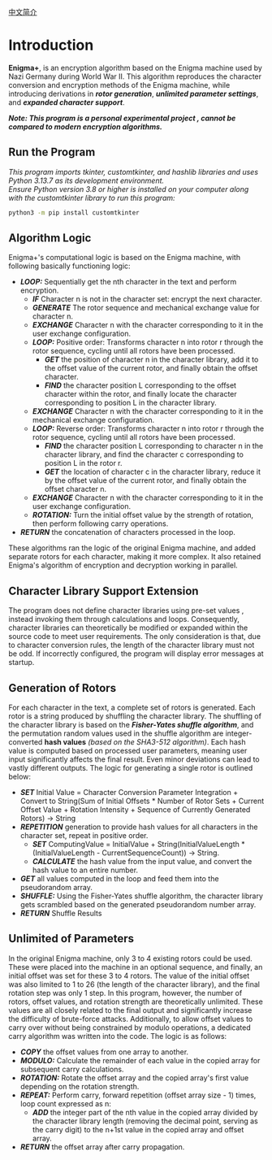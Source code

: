 [中文简介](https://github.com/TiredBird404/enigma-plus/blob/main/README.sch.md)
# Introduction
**Enigma+**, is an encryption algorithm based on the Enigma machine used by Nazi Germany during World War II.
This algorithm reproduces the character conversion and encryption methods of the Enigma machine,
while introducing derivations in ***rotor generation***, ***unlimited parameter settings***, and ***expanded character support***.

***Note: This program is a personal experimental project , cannot be compared to modern encryption algorithms.***

## Run the Program
*This program imports tkinter, customtkinter, and hashlib libraries and uses Python 3.13.7 as its development environment.  
Ensure Python version 3.8 or higher is installed on your computer along with the customtkinter library to run this program:*
```bash
python3 -m pip install customtkinter
```

## Algorithm Logic
Enigma+'s computational logic is based on the Enigma machine, with following basically functioning logic:
- ***LOOP:*** Sequentially get the nth character in the text and perform encryption.
  - ***IF*** Character n is not in the character set: encrypt the next character.
  - ***GENERATE*** The rotor sequence and mechanical exchange value for character n.
  - ***EXCHANGE*** Character n with the character corresponding to it in the user exchange configuration.
  - ***LOOP:*** Positive order: Transforms character n into rotor r through the rotor sequence, cycling until all rotors have been processed.
    - ***GET*** the position of character n in the character library, add it to the offset value of the current rotor, and finally obtain the offset character.
    - ***FIND*** the character position L corresponding to the offset character within the rotor, and finally locate the character corresponding to position L in the character library.
  - ***EXCHANGE*** Character n with the character corresponding to it in the mechanical exchange configuration.
  - ***LOOP:*** Reverse order: Transforms character n into rotor r through the rotor sequence, cycling until all rotors have been processed.
    - ***FIND*** the character position L corresponding to character n in the character library, and find the character c corresponding to position L in the rotor r.
    - ***GET*** the location of character c in the character library, reduce it by the offset value of the current rotor, and finally obtain the offset character n.
  - ***EXCHANGE*** Character n with the character corresponding to it in the user exchange configuration.
  - ***ROTATION:*** Turn the initial offset value by the strength of rotation, then perform following carry operations.
- ***RETURN*** the concatenation of characters processed in the loop.

These algorithms ran the logic of the original Enigma machine, and added separate rotors for each character, making it more complex. It also retained Enigma's algorithm of encryption and decryption working in parallel.

## Character Library Support Extension
The program does not define character libraries using pre-set values , instead invoking them through calculations and loops.
Consequently, character libraries can theoretically be modified or expanded within the source code to meet user requirements.
The only consideration is that, due to character conversion rules, the length of the character library must not be odd.
If incorrectly configured, the program will display error messages at startup.

## Generation of Rotors
For each character in the text, a complete set of rotors is generated. Each rotor is a string produced by shuffling the character library.
The shuffling of the character library is based on the ***Fisher-Yates shuffle algorithm***,
and the permutation random values used in the shuffle algorithm are integer-converted **hash values** *(based on the SHA3-512 algorithm)*.
Each hash value is computed based on processed user parameters, meaning user input significantly affects the final result.
Even minor deviations can lead to vastly different outputs. The logic for generating a single rotor is outlined below:
- ***SET*** Initial Value = Character Conversion Parameter Integration + Convert to String(Sum of Initial Offsets * Number of Rotor Sets + Current Offset Value + Rotation Intensity + Sequence of Currently Generated Rotors) -> String
- ***REPETITION*** generation to provide hash values for all characters in the character set, repeat in positive order.
  - ***SET*** ComputingValue = InitialValue + String(InitialValueLength * (InitialValueLength - CurrentSequenceCount)) -> String.
  - ***CALCULATE*** the hash value from the input value, and convert the hash value to an entire number.
- ***GET*** all values computed in the loop and feed them into the pseudorandom array.
- ***SHUFFLE:*** Using the Fisher-Yates shuffle algorithm, the character library gets scrambled based on the generated pseudorandom number array.
- ***RETURN*** Shuffle Results

## Unlimited of Parameters
In the original Enigma machine, only 3 to 4 existing rotors could be used. 
These were placed into the machine in an optional sequence, and finally, an initial offset was set for these 3 to 4 rotors. 
The value of the initial offset was also limited to 1 to 26 (the length of the character library), and the final rotation step was only 1 step. 
In this program, however, the number of rotors, offset values, and rotation strength are theoretically unlimited. 
These values are all closely related to the final output and significantly increase the difficulty of brute-force attacks. 
Additionally, to allow offset values to carry over without being constrained by modulo operations, a dedicated carry algorithm was written into the code. 
The logic is as follows:
- ***COPY*** the offset values from one array to another.
- ***MODULO:*** Calculate the remainder of each value in the copied array for subsequent carry calculations.
- ***ROTATION:*** Rotate the offset array and the copied array's first value depending on the rotation strength.
- ***REPEAT:*** Perform carry, forward repetition (offset array size - 1) times, loop count expressed as n:
  - ***ADD*** the integer part of the nth value in the copied array divided by the character library length (removing the decimal point, serving as the carry digit) to the n+1st value in the copied array and offset array.
- ***RETURN*** the offset array after carry propagation.

